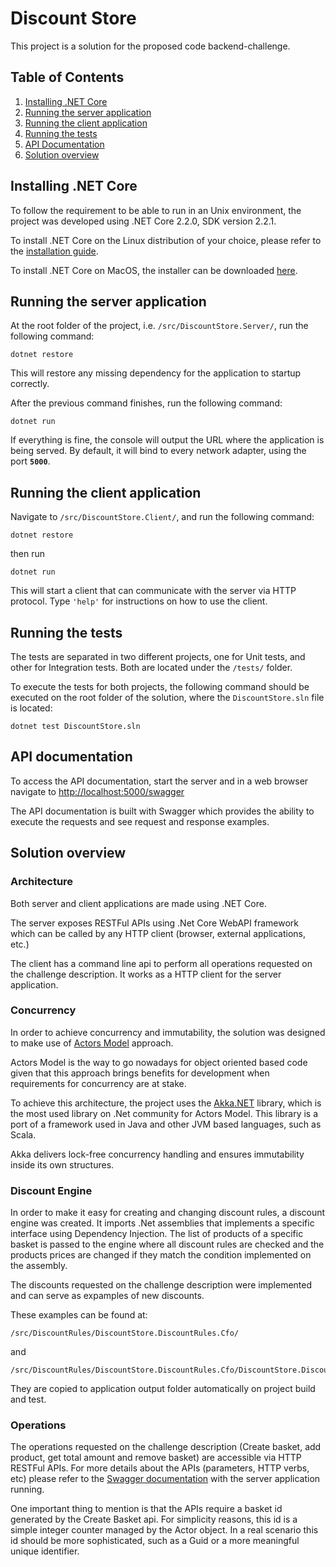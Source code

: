 # Discount Store

This project is a solution for the proposed code backend-challenge.

## Table of Contents

1. [Installing .NET Core](#Installing-.NET-Core)
2. [Running the server application](#Running-the-server-application)
3. [Running the client application](#Running-the-client-application)
4. [Running the tests](#Running-the-tests)
5. [API Documentation](#API-documentation)
6. [Solution overview](#Solution-overview)

## Installing .NET Core

 To follow the requirement to be able to run in an Unix environment, the project was developed using .NET Core 2.2.0, SDK version 2.2.1.

To install .NET Core on the Linux distribution of your choice, please refer to the [installation guide](https://dotnet.microsoft.com/download/linux-package-manager/rhel/sdk-2.2.101).

To install .NET Core on MacOS, the installer can be downloaded [here](https://dotnet.microsoft.com/download/thank-you/dotnet-sdk-2.2.101-macos-x64-installer).

## Running the server application

At the root folder of the project, i.e. `/src/DiscountStore.Server/`, run the following command:

```
dotnet restore
```

This will restore any missing dependency for the application to startup correctly.

After the previous command finishes, run the following command:

```
dotnet run
```

If everything is fine, the console will output the URL where the application is being served. By default, it will bind to every network adapter, using the port **`5000`**.

## Running the client application

Navigate to `/src/DiscountStore.Client/`, and run the following command:

```
dotnet restore
```

then run

```
dotnet run
```

This will start a client that can communicate with the server via HTTP protocol.
Type `'help'` for instructions on how to use the client.

## Running the tests

The tests are separated in two different projects, one for Unit tests, and other for Integration tests. Both are located under the `/tests/` folder.

To execute the tests for both projects, the following command should be executed on the root folder of the solution, where the `DiscountStore.sln` file is located:

```
dotnet test DiscountStore.sln
```

## API documentation

To access the API documentation, start the server and in a web browser navigate to [http://localhost:5000/swagger](http://localhost:5000/swagger)

The API documentation is built with Swagger which provides the ability to execute the requests and see request and response examples.

## Solution overview

### Architecture

Both server and client applications are made using .NET Core.

The server exposes RESTFul APIs using .Net Core WebAPI framework which can be called by any HTTP client (browser, external applications, etc.)

The client has a command line api to perform all operations requested on the challenge description. It works as a HTTP client for the server application.

### Concurrency

In order to achieve concurrency and immutability, the solution was designed to make use of [Actors Model](https://en.wikipedia.org/wiki/Actor_model) approach.

Actors Model is the way to go nowadays for object oriented based code given that this approach brings benefits for development when requirements for concurrency are at stake.

To achieve this architecture, the project uses the [Akka.NET](https://getakka.net/) library, which is the most used library on .Net community for Actors Model. This library is a port of a framework used in Java and other JVM based languages, such as Scala.

Akka delivers lock-free concurrency handling and ensures immutability inside its own structures.

### Discount Engine

In order to make it easy for creating and changing discount rules, a discount engine was created. It imports .Net assemblies that implements a specific interface using Dependency Injection. The list of products of a specific basket is passed to the engine where all discount rules are checked and the products prices are changed if they match the condition implemented on the assembly.

The discounts requested on the challenge description were implemented and can serve as expamples of new discounts.

These examples can be found at:
 
 ```
 /src/DiscountRules/DiscountStore.DiscountRules.Cfo/
 ```
 
 and
 
 ``` 
 /src/DiscountRules/DiscountStore.DiscountRules.Cfo/DiscountStore.DiscountRules.Marketing/
 ```

 They are copied to application output folder automatically on project build and test.

### Operations

The operations requested on the challenge description (Create basket, add product, get total amount and remove basket) are accessible via HTTP RESTFul APIs. For more details about the APIs (parameters, HTTP verbs, etc) please refer to the [Swagger documentation](http://localhost:5000/swagger) with the server application running.

One important thing to mention is that the APIs require a basket id generated by the Create Basket api. For simplicity reasons, this id is a simple integer counter managed by the Actor object. In a real scenario this id should be more sophisticated, such as a Guid or a more meaningful unique identifier.
